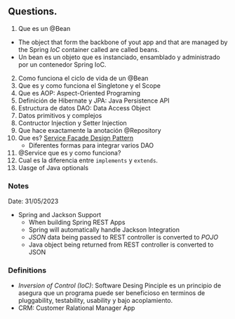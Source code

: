 <!-- Mejorar notas vistas en MD -->

## Questions.

1. Que es un @Bean
- The object that form the backbone of yout app and that are managed by the Spring *IoC* container called are called beans.
- Un bean es un objeto que es instanciado, ensamblado y administrado por un contenedor Spring IoC.
2. Como funciona el ciclo de vida de un @Bean
3. Que es y como funciona el Singletone y el Scope
4. Que es AOP: Aspect-Oriented Programing
5. Definición de Hibernate y JPA: Java Persistence API
6. Estructura de datos DAO: Data Access Object
7. Datos primitivos y complejos
8. Contructor Injection y Setter Injection
9. Que hace exactamente la anotación @Repository
10. Que es? [Service Facade Design Pattern](https://www.ibm.com/docs/pt-br/integration-bus/9.0.0?topic=SSMKHH_9.0.0/com.ibm.etools.mft.pattern.sen.doc/sen/sf/overview.html)
    - Diferentes formas para integrar varios DAO
12. @Service que es y como funciona?
13. Cual es la diferencia entre `implements` y `extends`.
14. Uasge of Java optionals

### Notes
Date: 31/05/2023
- Spring and Jackson Support
    - When building Spring REST Apps
    - Spring will automatically handle Jackson Integration
    - *JSON* data being passed to REST controller is converted to *POJO*
    - Java object being returned from REST controller is converted to JSON
### Definitions
- *Inversion of Control (IoC)*: Software Desing Pinciple es un principio de asegura que un programa puede ser beneficioso en terminos de pluggability, testability, usability y bajo acoplamiento.
- CRM: Customer Ralational Manager App
